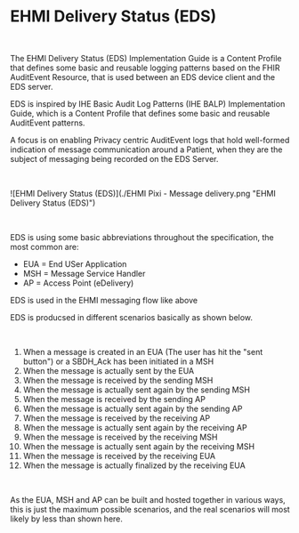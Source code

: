 # EHMI Delivery Status (EDS)

<br/>

The EHMI Delivery Status (EDS) Implementation Guide is a Content Profile that defines some basic and reusable logging patterns based on the FHIR AuditEvent Resource, that is used between an EDS device client and the EDS server. 

EDS is inspired by IHE Basic Audit Log Patterns (IHE BALP) Implementation Guide, which is a Content Profile that defines some basic and reusable AuditEvent patterns. 

A focus is on enabling Privacy centric AuditEvent logs that hold well-formed indication of message communication around a Patient, when they are the subject of messaging being recorded on the EDS Server. 

<br/>

![EHMI Delivery Status (EDS)](./EHMI Pixi - Message delivery.png "EHMI Delivery Status (EDS)")

<br/>

EDS is using some basic abbreviations throughout the specification, the most common are:

- EUA = End USer Application
- MSH = Message Service Handler
- AP = Access Point (eDelivery)

EDS is used in the EHMI messaging flow like above

EDS is producsed in different scenarios basically as shown below.

<br/>

1. When a message is created in an EUA (The user has hit the "sent button") or a SBDH_Ack has been initiated in a MSH
2. When the message is actually sent by the EUA
3. When the message is received by the sending MSH
4. When the message is actually sent again by the sending MSH
5. When the message is received by the sending AP
6. When the message is actually sent again by the sending AP
7. When the message is received by the receiving AP
8. When the message is actually sent again by the receiving AP
9. When the message is received by the receiving MSH
10. When the message is actually sent again by the receiving MSH
11. When the message is received by the receiving EUA
12. When the message is actually finalized by the receiving EUA

<br/>

As the EUA, MSH and AP can be built and hosted together in various ways, this is just the maximum possible scenarios, and the real scenarios will most likely by less than shown here.

<br/>